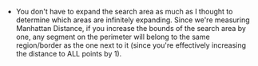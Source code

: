 - You don't have to expand the search area as much as I thought to determine which areas are infinitely expanding. Since we're measuring Manhattan Distance, if you increase the bounds of the search area by one, any segment on the perimeter will belong to the same region/border as the one next to it (since you're effectively increasing the distance to ALL points by 1).
